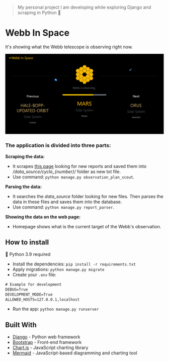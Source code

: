 > My personal project I am developing while exploring Django and scraping in Python 🔭

# Webb In Space

It's showing what the Webb telescope is observing right now.

![Screenshot of Webb In Space App](docs/screenshot.png "WebbInSpace")

### The application is divided into three parts:

**Scraping the data:**
- It scrapes [this page](https://www.stsci.edu/jwst/science-execution/observing-schedules) looking for new reports and saved them into */data_source/cycle_{number}/* folder as new txt file.
- Use command: `python manage.py observation_plan_scout`.

**Parsing the data:**
- It searches the *data_source* folder looking for new files. Then parses the data in these files and saves them into the database.
- Use command: `python manage.py report_parser`.

**Showing the data on the web page:**
- Homepage shows what is the current target of the Webb's observation.

## How to install
:snake: Python 3.9 required

- Install the dependencies: `pip install -r requirements.txt`
- Apply migrations: `python manage.py migrate`
- Create your `.env` file:
```
# Example for development
DEBUG=True
DEVELOPMENT_MODE=True
ALLOWED_HOSTS=127.0.0.1,localhost
```
- Run the app: `python manage.py runserver`

## Built With
* [Django](https://www.djangoproject.com/) - Python web framework
* [Bootstrap](https://getbootstrap.com/) - Front-end framework
* [Chart.js](https://www.chartjs.org/) - JavaScript charting library
* [Mermaid](https://mermaid-js.github.io/mermaid/#/) - JavaScript-based diagramming and charting tool
